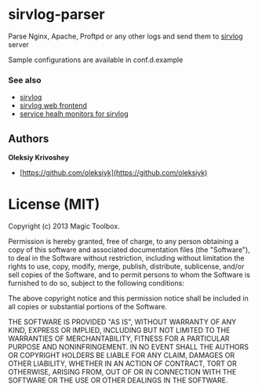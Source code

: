 # sirvlog-parser

Parse Nginx, Apache, Proftpd or any other logs and send them to [sirvlog](https://github.com/magictoolbox/sirvlog) server

Sample configurations are available in conf.d.example

### See also

  * [sirvlog](https://github.com/magictoolbox/sirvlog)
  * [sirvlog web frontend](https://github.com/magictoolbox/sirvlog-web)
  * [service healh monitors for sirvlog](https://github.com/magictoolbox/sirvlog-monitors)

## Authors

**Oleksiy Krivoshey**

  * [https://github.com/oleksiyk](https://github.com/oleksiyk)

# License (MIT)

Copyright (c) 2013 Magic Toolbox.

Permission is hereby granted, free of charge, to any person
obtaining a copy of this software and associated documentation
files (the "Software"), to deal in the Software without
restriction, including without limitation the rights to use,
copy, modify, merge, publish, distribute, sublicense, and/or sell
copies of the Software, and to permit persons to whom the
Software is furnished to do so, subject to the following
conditions:

The above copyright notice and this permission notice shall be
included in all copies or substantial portions of the Software.

THE SOFTWARE IS PROVIDED "AS IS", WITHOUT WARRANTY OF ANY KIND,
EXPRESS OR IMPLIED, INCLUDING BUT NOT LIMITED TO THE WARRANTIES
OF MERCHANTABILITY, FITNESS FOR A PARTICULAR PURPOSE AND
NONINFRINGEMENT. IN NO EVENT SHALL THE AUTHORS OR COPYRIGHT
HOLDERS BE LIABLE FOR ANY CLAIM, DAMAGES OR OTHER LIABILITY,
WHETHER IN AN ACTION OF CONTRACT, TORT OR OTHERWISE, ARISING
FROM, OUT OF OR IN CONNECTION WITH THE SOFTWARE OR THE USE OR
OTHER DEALINGS IN THE SOFTWARE.

